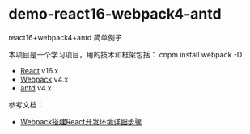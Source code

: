 # demo-react16-webpack4-antd

react16+webpack4+antd 简单例子

本项目是一个学习项目，用的技术和框架包括：
cnpm install webpack -D
- [React](https://reactjs.org/) v16.x
- [Webpack](https://webpack.js.org/) v4.x
- [antd](https://ant.design/) v4.x


参考文档：

- [Webpack搭建React开发环境详细步骤](https://www.cnblogs.com/xps-03/p/12421600.html)